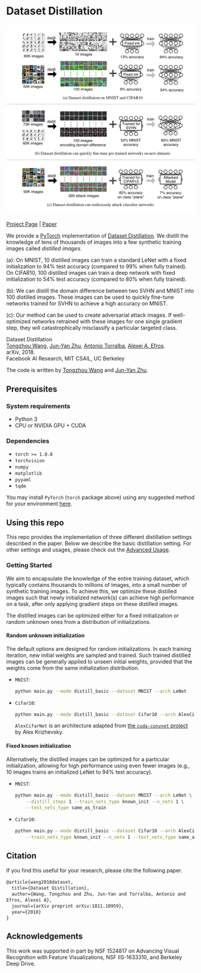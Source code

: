 # Dataset Distillation

<p align="center"><img src='docs/teaser.png' width=800></p>

[Project Page](https://ssnl.github.io/dataset_distillation/) |  [Paper](https://arxiv.org/pdf/1811.10959.pdf)


We provide a [PyTorch](https://pytorch.org) implementation of [Dataset Distillation](https://ssnl.github.io/dataset_distillation). We distill the knowledge of tens of thousands of images into a few synthetic training images called *distilled images*.

(a): On MNIST, 10 distilled images can train a standard LeNet with a fixed initialization to 94% test accuracy (compared to 99% when fully trained).
On CIFAR10, 100 distilled images can train a deep network with fixed initialization to 54% test accuracy (compared to 80% when fully trained).

(b): We can distill the domain difference between two SVHN and MNIST into 100 distilled images. These images can be used to quickly fine-tune networks trained for SVHN to achieve a high accuracy on MNIST.

(c): Our method can be used to create adversarial attack images. If well-optimized networks retrained with these images for one single
gradient step, they will catastrophically misclassify a particular targeted class.

<!-- **Dataset Distillation**: [Project](https://ssnl.github.io/dataset_distillation), [Paper](https://arxiv.org/pdf/1811.10959.pdf). -->


Dataset Distillation<br>
[Tongzhou Wang](https://ssnl.github.io/), [Jun-Yan Zhu](https://people.eecs.berkeley.edu/~junyanz/), [Antonio Torralba](https://web.mit.edu/torralba/www/), [Alexei A. Efros](https://people.eecs.berkeley.edu/~efros).<br>
arXiv, 2018.<br>
Facebook AI Research, MIT CSAIL, UC Berkeley

The code is written by [Tongzhou Wang](https://ssnl.github.io/) and [Jun-Yan Zhu](https://github.com/junyanz).

## Prerequisites

### System requirements
- Python 3
- CPU or NVIDIA GPU + CUDA

### Dependencies
- ``torch >= 1.0.0``
- ``torchvision``
- ``numpy``
- ``matplotlib``
- ``pyyaml``
- ``tqdm``

You may install `PyTorch` (`torch` package above) using any suggested method for your environment [here](https://pytorch.org/get-started/locally/).

## Using this repo

This repo provides the implementation of three different distillation settings described in the paper. Below we describe the basic distillation setting. For other settings and usages, please check out the [Advanced Usage](docs/advanced.md).

### Getting Started

We aim to encapsulate the knowledge of the entire training dataset, which typically contains thousands to millions of images, into a small number of synthetic training images. To achieve this, we optimize these distilled images such that newly initialized network(s) can achieve high performance on a task, after only applying gradient steps on these distilled images.

The distilled images can be optimized either for a  fixed initialization or random unknown ones from a distribution of initializations.

#### Random unknown initialization

The default options are designed for random initializations. In each training iteration, new initial weights are sampled and trained. Such trained distilled images can be generally applied to unseen initial weights, provided that the weights come from the same initialization distribution.

+ `MNIST`:

    ```sh
    python main.py --mode distill_basic --dataset MNIST --arch LeNet
    ```

+ `Cifar10`:

    ```sh
    python main.py --mode distill_basic --dataset Cifar10 --arch AlexCifarNet
    ```

    `AlexCifarNet` is an architecture adapted from [the `cuda-convnet` project](https://code.google.com/p/cuda-convnet2/) by Alex Krizhevsky.

#### Fixed known initialization

Alternatively, the distilled images can be optimized for a particular initialization, allowing for high performance using even fewer images (e.g., 10 images trains an initialized LeNet to 94% test accuracy).

+ `MNIST`:

    ```sh
    python main.py --mode distill_basic --dataset MNIST --arch LeNet \
        --distill_steps 1 --train_nets_type known_init --n_nets 1 \
        --test_nets_type same_as_train
    ```

+ `Cifar10`:

    ```sh
    python main.py --mode distill_basic --dataset Cifar10 --arch AlexCifarNet \
        --train_nets_type known_init --n_nets 1 --test_nets_type same_as_train
    ```

## Citation

If you find this useful for your research, please cite the following paper.

```
@article{wang2018dataset,
  title={Dataset Distillation},
  author={Wang, Tongzhou and Zhu, Jun-Yan and Torralba, Antonio and Efros, Alexei A},
  journal={arXiv preprint arXiv:1811.10959},
  year={2018}
}
```

## Acknowledgements

This work was supported in part by NSF 1524817 on Advancing Visual Recognition with Feature Visualizations, NSF IIS-1633310, and Berkeley Deep Drive.
